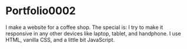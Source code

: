 # Portfolio0002
I make a website for a coffee shop. The special is: I try to make it responsive in any other devices like laptop, tablet, and handphone. I use HTML, vanilla CSS, and a little bit JavaScript.
